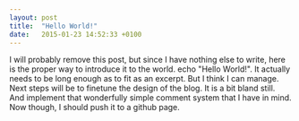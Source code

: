 ```yaml
---
layout: post
title:  "Hello World!"
date:   2015-01-23 14:52:33 +0100
---
```


I will probably remove this post, but since I have nothing else to write, here is the proper way to introduce it to the world. echo "Hello World!". It actually needs to be long enough as to fit as an excerpt. But I think I can manage. Next steps will be to finetune the design of the blog. It is a bit bland still. And implement that wonderfully simple comment system that I have in mind. Now though, I should push it to a github page.